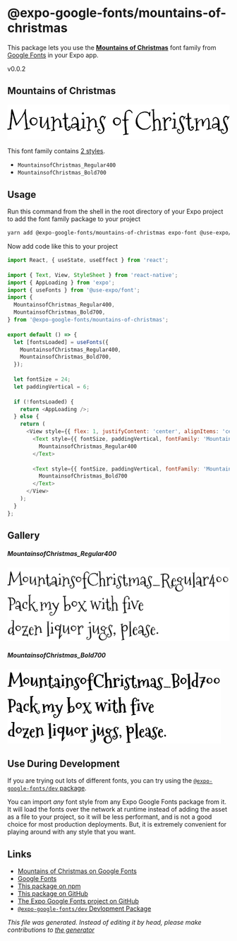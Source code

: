 # @expo-google-fonts/mountains-of-christmas

This package lets you use the [**Mountains of Christmas**](https://fonts.google.com/specimen/Mountains+of+Christmas) font family from [Google Fonts](https://fonts.google.com/) in your Expo app.

v0.0.2

## Mountains of Christmas

![Mountains of Christmas](./font-family.png)

This font family contains [2 styles](#gallery).

- `MountainsofChristmas_Regular400`
- `MountainsofChristmas_Bold700`

## Usage

Run this command from the shell in the root directory of your Expo project to add the font family package to your project
```sh
yarn add @expo-google-fonts/mountains-of-christmas expo-font @use-expo/font
```

Now add code like this to your project
```js
import React, { useState, useEffect } from 'react';

import { Text, View, StyleSheet } from 'react-native';
import { AppLoading } from 'expo';
import { useFonts } from '@use-expo/font';
import {
  MountainsofChristmas_Regular400,
  MountainsofChristmas_Bold700,
} from '@expo-google-fonts/mountains-of-christmas';

export default () => {
  let [fontsLoaded] = useFonts({
    MountainsofChristmas_Regular400,
    MountainsofChristmas_Bold700,
  });

  let fontSize = 24;
  let paddingVertical = 6;

  if (!fontsLoaded) {
    return <AppLoading />;
  } else {
    return (
      <View style={{ flex: 1, justifyContent: 'center', alignItems: 'center' }}>
        <Text style={{ fontSize, paddingVertical, fontFamily: 'MountainsofChristmas_Regular400' }}>
          MountainsofChristmas_Regular400
        </Text>

        <Text style={{ fontSize, paddingVertical, fontFamily: 'MountainsofChristmas_Bold700' }}>
          MountainsofChristmas_Bold700
        </Text>
      </View>
    );
  }
};

```

## Gallery

##### MountainsofChristmas_Regular400
![MountainsofChristmas_Regular400](./c2200cef227dc27280b133ec5d366a7a1c5e8956523b6a69490c6d3be875831f.ttf.png)

##### MountainsofChristmas_Bold700
![MountainsofChristmas_Bold700](./52a7b2b21269dc6d67187a7882fa4bbc19f093792adc852c62497c6495d129e6.ttf.png)


## Use During Development

If you are trying out lots of different fonts, you can try using the [`@expo-google-fonts/dev` package](https://www.npmjs.com/package/@expo-google-fonts/dev).

You can import *any* font style from any Expo Google Fonts package from it. It will load the fonts
over the network at runtime instead of adding the asset as a file to your project, so it will be 
less performant, and is not a good choice for most production deployments. But, it is extremely convenient
for playing around with any style that you want.

## Links

- [Mountains of Christmas on Google Fonts](https://fonts.google.com/specimen/Mountains+of+Christmas)
- [Google Fonts](https://fonts.google.com/)
- [This package on npm](https://www.npmjs.com/package/@expo-google-fonts/mountains-of-christmas)
- [This package on GitHub](https://github.com/expo/google-fonts/tree/master/font-packages/mountains-of-christmas)
- [The Expo Google Fonts project on GitHub](https://github.com/expo/google-fonts)
- [`@expo-google-fonts/dev` Devlopment Package](https://github.com/expo/google-fonts/tree/master/font-packages/dev)


*This file was generated. Instead of editing it by head, please make contributions to [the generator](https://github.com/expo/google-fonts/tree/master/packages/generator)*
